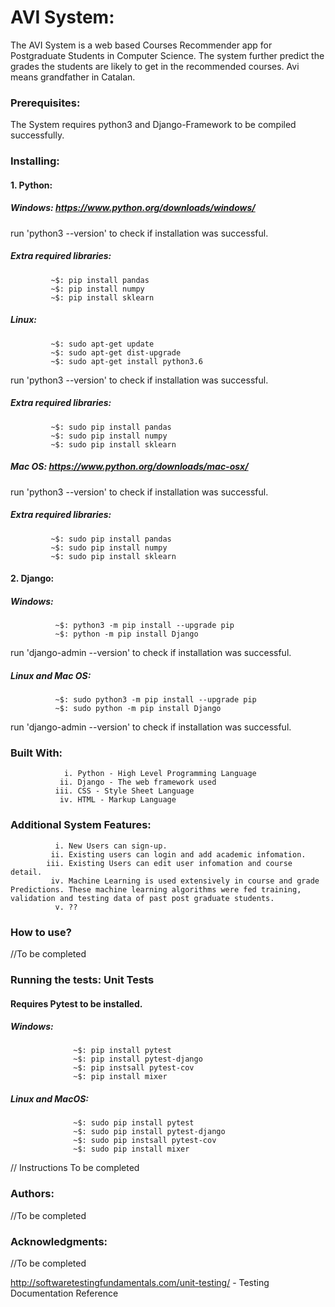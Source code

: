 # AVI System: 
The AVI System is a web based Courses Recommender app for Postgraduate Students in Computer Science. The system further predict the grades the students are likely to get in the recommended courses.
Avi means grandfather in Catalan.


### Prerequisites:
The System requires python3 and Django-Framework to be compiled successfully.


### Installing:

#### 1. Python:
##### Windows: https://www.python.org/downloads/windows/
run 'python3 --version' to check if installation was successful.

##### Extra required libraries:
             ~$: pip install pandas
             ~$: pip install numpy
             ~$: pip install sklearn

##### Linux: 
             ~$: sudo apt-get update
             ~$: sudo apt-get dist-upgrade 
             ~$: sudo apt-get install python3.6
run 'python3 --version' to check if installation was successful.
    
     
##### Extra required libraries:
             ~$: sudo pip install pandas
             ~$: sudo pip install numpy
             ~$: sudo pip install sklearn

##### Mac OS: https://www.python.org/downloads/mac-osx/
run 'python3 --version' to check if installation was successful.

    
##### Extra required libraries:
             ~$: sudo pip install pandas
             ~$: sudo pip install numpy
             ~$: sudo pip install sklearn

#### 2. Django:
##### Windows: 
              ~$: python3 -m pip install --upgrade pip
              ~$: python -m pip install Django
run 'django-admin --version' to check if installation was successful.

##### Linux and Mac OS:
              ~$: sudo python3 -m pip install --upgrade pip
              ~$: sudo python -m pip install Django
        
run 'django-admin --version' to check if installation was successful.


### Built With:
                i. Python - High Level Programming Language
               ii. Django - The web framework used
              iii. CSS - Style Sheet Language
               iv. HTML - Markup Language


### Additional System Features:
              i. New Users can sign-up.
             ii. Existing users can login and add academic infomation.
            iii. Existing Users can edit user infomation and course detail.
             iv. Machine Learning is used extensively in course and grade Predictions. These machine learning algorithms were fed training, validation and testing data of past post graduate students.
              v. ??


### How to use?
  //To be completed



### Running the tests: Unit Tests
#### Requires Pytest to be installed.
##### Windows:
                  ~$: pip install pytest
                  ~$: pip install pytest-django
                  ~$: pip instsall pytest-cov
                  ~$: pip install mixer
          
##### Linux and MacOS:
                  ~$: sudo pip install pytest
                  ~$: sudo pip install pytest-django
                  ~$: sudo pip instsall pytest-cov
                  ~$: sudo pip install mixer

  // Instructions To be completed


### Authors: 
  //To be completed

### Acknowledgments:
  //To be completed
  
http://softwaretestingfundamentals.com/unit-testing/ - Testing Documentation Reference
